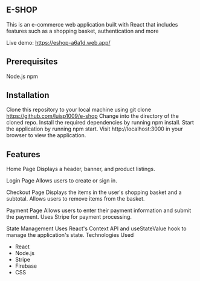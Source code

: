 ## E-SHOP
This is an e-commerce web application built with React that includes features such as a shopping basket, authentication and more

Live demo: https://eshop-a6a1d.web.app/



## Prerequisites
Node.js
npm

## Installation
Clone this repository to your local machine using git clone https://github.com/luisp1009/e-shop
Change into the directory of the cloned repo.
Install the required dependencies by running npm install.
Start the application by running npm start.
Visit http://localhost:3000 in your browser to view the application.

## Features
Home Page
Displays a header, banner, and product listings.

Login Page
Allows users to create or sign in.

Checkout Page
Displays the items in the user's shopping basket and a subtotal.
Allows users to remove items from the basket.

Payment Page
Allows users to enter their payment information and submit the payment.
Uses Stripe for payment processing.

State Management
Uses React's Context API and useStateValue hook to manage the application's state.
Technologies Used
- React
- Node.js
- Stripe
- Firebase
- CSS



